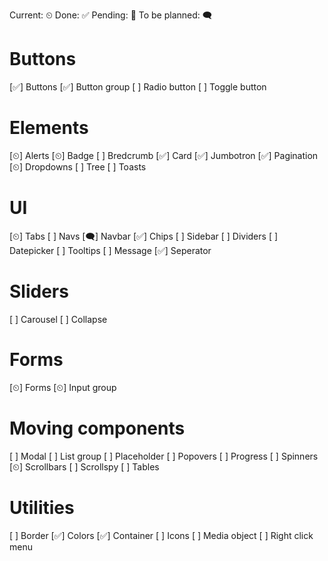 Current: ⏲
Done: ✅
Pending: 🤜
To be planned: 🗨

# Buttons
[✅] Buttons
[✅] Button group
[  ] Radio button
[  ] Toggle button

# Elements
[⏲] Alerts
[⏲] Badge
[  ] Bredcrumb
[✅] Card
[✅] Jumbotron
[✅] Pagination
[⏲] Dropdowns
[  ] Tree
[  ] Toasts

# UI
[⏲] Tabs
[  ] Navs
[🗨] Navbar
[✅] Chips
[  ] Sidebar
[  ] Dividers
[  ] Datepicker
[  ] Tooltips
[  ] Message
[✅] Seperator


# Sliders
[  ] Carousel
[  ] Collapse

# Forms
[⏲] Forms
[⏲] Input group

# Moving components
[  ] Modal
[  ] List group
[  ] Placeholder
[  ] Popovers
[  ] Progress
[  ] Spinners
[⏲] Scrollbars
[  ] Scrollspy
[  ] Tables

# Utilities
[  ] Border
[✅] Colors
[✅] Container
[  ] Icons
[  ] Media object
[  ] Right click menu

